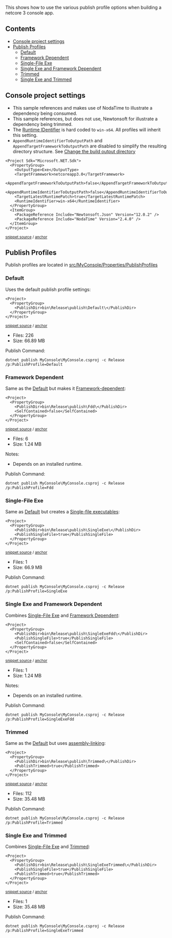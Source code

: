 <!--
GENERATED FILE - DO NOT EDIT
This file was generated by [MarkdownSnippets](https://github.com/SimonCropp/MarkdownSnippets).
Source File: /readme.source.md
To change this file edit the source file and then run MarkdownSnippets.
-->

This shows how to use the various publish profile options when building a netcore 3 console app.

<!-- toc -->
## Contents

  * [Console project settings](#console-project-settings)
  * [Publish Profiles](#publish-profiles)
    * [Default](#default)
    * [Framework Dependent](#framework-dependent)
    * [Single-File Exe](#single-file-exe)
    * [Single Exe and Framework Dependent](#single-exe-and-framework-dependent)
    * [Trimmed](#trimmed)
    * [Single Exe and Trimmed](#single-exe-and-trimmed)
<!-- endtoc -->



## Console project settings

 * This sample references and makes use of NodaTime to illustrate a dependency being consumed.
 * This sample references, but does not use, Newtonsoft for illustrate a dependency being trimmed.
 * The [Runtime IDentifier](https://docs.microsoft.com/en-us/dotnet/core/rid-catalog) is hard coded to `win-x64`. All profiles will inherit this setting.
 * `AppendRuntimeIdentifierToOutputPath` and `AppendTargetFrameworkToOutputPath` are disabled to simplify the resulting directory structure. See [Change the build output directory](https://docs.microsoft.com/en-us/visualstudio/ide/how-to-change-the-build-output-directory)

<!-- snippet: MyConsole.csproj -->
<a id='snippet-MyConsole.csproj'/></a>
```csproj
<Project Sdk="Microsoft.NET.Sdk">
  <PropertyGroup>
    <OutputType>Exe</OutputType>
    <TargetFramework>netcoreapp3.0</TargetFramework>
    <AppendTargetFrameworkToOutputPath>false</AppendTargetFrameworkToOutputPath>
    <AppendRuntimeIdentifierToOutputPath>false</AppendRuntimeIdentifierToOutputPath>
    <TargetLatestRuntimePatch>true</TargetLatestRuntimePatch>
    <RuntimeIdentifier>win-x64</RuntimeIdentifier>
  </PropertyGroup>
  <ItemGroup>
    <PackageReference Include="Newtonsoft.Json" Version="12.0.2" />
    <PackageReference Include="NodaTime" Version="2.4.0" />
  </ItemGroup>
</Project>
```
<sup>[snippet source](/src/MyConsole/MyConsole.csproj#L1-L14) / [anchor](#snippet-MyConsole.csproj)</sup>
<!-- endsnippet -->


## Publish Profiles

Publish profiles are located in [src/MyConsole/Properties/PublishProfiles](/src/MyConsole/Properties/PublishProfiles)


### Default

Uses the default publish profile settings:

<!-- snippet: Default.pubxml -->
<a id='snippet-Default.pubxml'/></a>
```pubxml
<Project>
  <PropertyGroup>
    <PublishDir>bin\Release\publish\Default\</PublishDir>
  </PropertyGroup>
</Project>
```
<sup>[snippet source](/src/MyConsole/Properties/PublishProfiles/Default.pubxml#L1-L5) / [anchor](#snippet-Default.pubxml)</sup>
<!-- endsnippet -->

<!--
include: Default
path: C:\Code\NetCoreConsole\src\includes\Default.include.md
-->

 * Files: 226
 * Size: 66.89 MB

Publish Command:

```
dotnet publish MyConsole\MyConsole.csproj -c Release /p:PublishProfile=Default
```


### Framework Dependent

Same as the [Default](#default) but makes it [Framework-dependent](https://docs.microsoft.com/en-us/dotnet/core/deploying/#framework-dependent-deployments-fdd):

<!-- snippet: Fdd.pubxml -->
<a id='snippet-Fdd.pubxml'/></a>
```pubxml
<Project>
  <PropertyGroup>
    <PublishDir>bin\Release\publish\Fdd\</PublishDir>
    <SelfContained>false</SelfContained>
  </PropertyGroup>
</Project>
```
<sup>[snippet source](/src/MyConsole/Properties/PublishProfiles/Fdd.pubxml#L1-L6) / [anchor](#snippet-Fdd.pubxml)</sup>
<!-- endsnippet -->

<!--
include: Fdd
path: C:\Code\NetCoreConsole\src\includes\Fdd.include.md
-->

 * Files: 6
 * Size: 1.24 MB

Notes:

 * Depends on an installed runtime.

Publish Command:

```
dotnet publish MyConsole\MyConsole.csproj -c Release /p:PublishProfile=Fdd
```


### Single-File Exe

Same as [Default](#default) but creates a [Single-file executables](https://docs.microsoft.com/en-us/dotnet/core/whats-new/dotnet-core-3-0#single-file-executables):

<!-- snippet: SingleExe.pubxml -->
<a id='snippet-SingleExe.pubxml'/></a>
```pubxml
<Project>
  <PropertyGroup>
    <PublishDir>bin\Release\publish\SingleExe\</PublishDir>
    <PublishSingleFile>true</PublishSingleFile>
  </PropertyGroup>
</Project>
```
<sup>[snippet source](/src/MyConsole/Properties/PublishProfiles/SingleExe.pubxml#L1-L6) / [anchor](#snippet-SingleExe.pubxml)</sup>
<!-- endsnippet -->

<!--
include: SingleExe
path: C:\Code\NetCoreConsole\src\includes\SingleExe.include.md
-->

 * Files: 1
 * Size: 66.9 MB

Publish Command:

```
dotnet publish MyConsole\MyConsole.csproj -c Release /p:PublishProfile=SingleExe
```


### Single Exe and Framework Dependent

Combines [Single-File Exe](#single-file-exe) and [Framework Dependent](#framework-dependent):

<!-- snippet: SingleExeFdd.pubxml -->
<a id='snippet-SingleExeFdd.pubxml'/></a>
```pubxml
<Project>
  <PropertyGroup>
    <PublishDir>bin\Release\publish\SingleExeFdd\</PublishDir>
    <PublishSingleFile>true</PublishSingleFile>
    <SelfContained>false</SelfContained>
  </PropertyGroup>
</Project>
```
<sup>[snippet source](/src/MyConsole/Properties/PublishProfiles/SingleExeFdd.pubxml#L1-L7) / [anchor](#snippet-SingleExeFdd.pubxml)</sup>
<!-- endsnippet -->

<!--
include: SingleExeFdd
path: C:\Code\NetCoreConsole\src\includes\SingleExeFdd.include.md
-->

 * Files: 1
 * Size: 1.24 MB

Notes:

 * Depends on an installed runtime.

Publish Command:

```
dotnet publish MyConsole\MyConsole.csproj -c Release /p:PublishProfile=SingleExeFdd
```


### Trimmed

Same as the [Default](#default) but uses [assembly-linking](https://docs.microsoft.com/en-us/dotnet/core/whats-new/dotnet-core-3-0#assembly-linking):

<!-- snippet: Trimmed.pubxml -->
<a id='snippet-Trimmed.pubxml'/></a>
```pubxml
<Project>
  <PropertyGroup>
    <PublishDir>bin\Release\publish\Trimmed\</PublishDir>
    <PublishTrimmed>true</PublishTrimmed>
  </PropertyGroup>
</Project>
```
<sup>[snippet source](/src/MyConsole/Properties/PublishProfiles/Trimmed.pubxml#L1-L6) / [anchor](#snippet-Trimmed.pubxml)</sup>
<!-- endsnippet -->

<!--
include: Trimmed
path: C:\Code\NetCoreConsole\src\includes\Trimmed.include.md
-->

 * Files: 112
 * Size: 35.48 MB

Publish Command:

```
dotnet publish MyConsole\MyConsole.csproj -c Release /p:PublishProfile=Trimmed
```


### Single Exe and Trimmed

Combines [Single-File Exe](#single-file-exe) and [Trimmed](#trimmed):

<!-- snippet: SingleExeTrimmed.pubxml -->
<a id='snippet-SingleExeTrimmed.pubxml'/></a>
```pubxml
<Project>
  <PropertyGroup>
    <PublishDir>bin\Release\publish\SingleExeTrimmed\</PublishDir>
    <PublishSingleFile>true</PublishSingleFile>
    <PublishTrimmed>true</PublishTrimmed>
  </PropertyGroup>
</Project>
```
<sup>[snippet source](/src/MyConsole/Properties/PublishProfiles/SingleExeTrimmed.pubxml#L1-L7) / [anchor](#snippet-SingleExeTrimmed.pubxml)</sup>
<!-- endsnippet -->

<!--
include: SingleExeTrimmed
path: C:\Code\NetCoreConsole\src\includes\SingleExeTrimmed.include.md
-->

 * Files: 1
 * Size: 35.48 MB

Publish Command:

```
dotnet publish MyConsole\MyConsole.csproj -c Release /p:PublishProfile=SingleExeTrimmed
```
